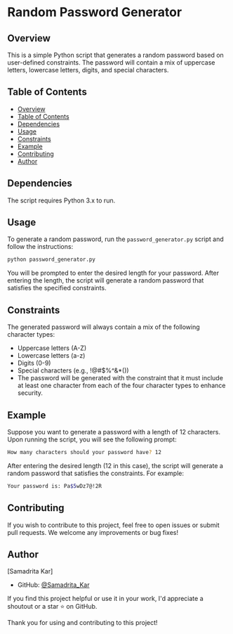 # Random Password Generator

## Overview

This is a simple Python script that generates a random password based on user-defined constraints. The password will contain a mix of uppercase letters, lowercase letters, digits, and special characters.

## Table of Contents

- [Overview](#overview)
- [Table of Contents](#table-of-contents)
- [Dependencies](#dependencies)
- [Usage](#usage)
- [Constraints](#constraints)
- [Example](#example)
- [Contributing](#contributing)
- [Author](#Author)

## Dependencies

The script requires Python 3.x to run.

## Usage

To generate a random password, run the `password_generator.py` script and follow the instructions:

```bash
python password_generator.py
```

You will be prompted to enter the desired length for your password. After entering the length, the script will generate a random password that satisfies the specified constraints.

## Constraints

The generated password will always contain a mix of the following character types:

- Uppercase letters (A-Z)
- Lowercase letters (a-z)
- Digits (0-9)
- Special characters (e.g., !@#$%^&*())
- The password will be generated with the constraint that it must include at least one character from each of the four character types to enhance security.

## Example
Suppose you want to generate a password with a length of 12 characters. Upon running the script, you will see the following prompt:

```bash
How many characters should your password have? 12
```

After entering the desired length (12 in this case), the script will generate a random password that satisfies the constraints. For example:

```bash
Your password is: Pa$5wDz7@!2R
```

## Contributing
If you wish to contribute to this project, feel free to open issues or submit pull requests. We welcome any improvements or bug fixes!

## Author

[Samadrita Kar]

- GitHub: [@Samadrita_Kar](https://github.com/SAMADRITA-KAR)

If you find this project helpful or use it in your work, I'd appreciate a shoutout or a star ⭐️ on GitHub.

Thank you for using and contributing to this project!

